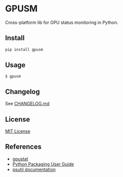 # GPUSM

Cross-platform lib for GPU status monitoring in Python.

## Install

```bash
pip install gpusm
```

## Usage

`$ gpusm`

## Changelog

See [CHANGELOG.md](CHANGELOG.md)

## License

[MIT License](License)

## References

- [gpustat](https://github.com/wookayin/gpustat)
- [Python Packaging User Guide](https://packaging.python.org/en/latest/tutorials/packaging-projects/)
- [psutil documentation](https://psutil.readthedocs.io/en/latest/)